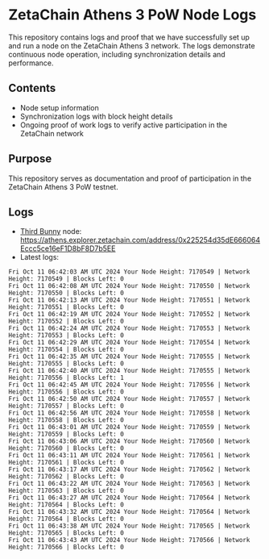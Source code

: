 # ZetaChain Athens 3 PoW Node Logs
This repository contains logs and proof that we have successfully set up and run a node on the ZetaChain Athens 3 network. The logs demonstrate continuous node operation, including synchronization details and performance.

## Contents
- Node setup information
- Synchronization logs with block height details
- Ongoing proof of work logs to verify active participation in the ZetaChain network

## Purpose
This repository serves as documentation and proof of participation in the ZetaChain Athens 3 PoW testnet.

## Logs

- [Third Bunny](https://thirdbunny.xyz/) node: https://athens.explorer.zetachain.com/address/0x225254d35dE666064Eccc5ce16eF1D8bF8D7b5EE
- Latest logs:
```
Fri Oct 11 06:42:03 AM UTC 2024 Your Node Height: 7170549 | Network Height: 7170549 | Blocks Left: 0
Fri Oct 11 06:42:08 AM UTC 2024 Your Node Height: 7170550 | Network Height: 7170550 | Blocks Left: 0
Fri Oct 11 06:42:13 AM UTC 2024 Your Node Height: 7170551 | Network Height: 7170551 | Blocks Left: 0
Fri Oct 11 06:42:19 AM UTC 2024 Your Node Height: 7170552 | Network Height: 7170552 | Blocks Left: 0
Fri Oct 11 06:42:24 AM UTC 2024 Your Node Height: 7170553 | Network Height: 7170553 | Blocks Left: 0
Fri Oct 11 06:42:29 AM UTC 2024 Your Node Height: 7170554 | Network Height: 7170554 | Blocks Left: 0
Fri Oct 11 06:42:35 AM UTC 2024 Your Node Height: 7170555 | Network Height: 7170555 | Blocks Left: 0
Fri Oct 11 06:42:40 AM UTC 2024 Your Node Height: 7170555 | Network Height: 7170556 | Blocks Left: 1
Fri Oct 11 06:42:45 AM UTC 2024 Your Node Height: 7170556 | Network Height: 7170556 | Blocks Left: 0
Fri Oct 11 06:42:50 AM UTC 2024 Your Node Height: 7170557 | Network Height: 7170557 | Blocks Left: 0
Fri Oct 11 06:42:56 AM UTC 2024 Your Node Height: 7170558 | Network Height: 7170558 | Blocks Left: 0
Fri Oct 11 06:43:01 AM UTC 2024 Your Node Height: 7170559 | Network Height: 7170559 | Blocks Left: 0
Fri Oct 11 06:43:06 AM UTC 2024 Your Node Height: 7170560 | Network Height: 7170560 | Blocks Left: 0
Fri Oct 11 06:43:11 AM UTC 2024 Your Node Height: 7170561 | Network Height: 7170561 | Blocks Left: 0
Fri Oct 11 06:43:17 AM UTC 2024 Your Node Height: 7170562 | Network Height: 7170562 | Blocks Left: 0
Fri Oct 11 06:43:22 AM UTC 2024 Your Node Height: 7170563 | Network Height: 7170563 | Blocks Left: 0
Fri Oct 11 06:43:27 AM UTC 2024 Your Node Height: 7170564 | Network Height: 7170564 | Blocks Left: 0
Fri Oct 11 06:43:32 AM UTC 2024 Your Node Height: 7170564 | Network Height: 7170564 | Blocks Left: 0
Fri Oct 11 06:43:38 AM UTC 2024 Your Node Height: 7170565 | Network Height: 7170565 | Blocks Left: 0
Fri Oct 11 06:43:43 AM UTC 2024 Your Node Height: 7170566 | Network Height: 7170566 | Blocks Left: 0
```
